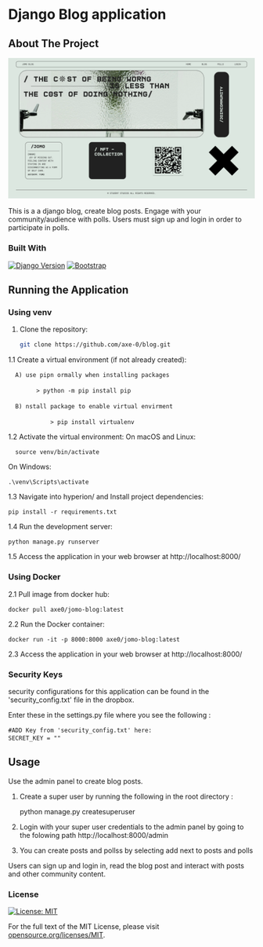 # Django Blog application

## About The Project

![home page](home.png)


This is a a django blog, create blog posts. Engage with your community/audience with polls. Users must sign up and login in order to participate in polls. 

### Built With

[![Django Version][django-badge]][django-url]
[![Bootstrap][Bootstrap.com]][Bootstrap-url]



## Running the Application

### Using venv

1. Clone the repository:
   ```bash
   git clone https://github.com/axe-0/blog.git

1.1 Create a virtual environment (if not already created):

      A) use pipn ormally when installing packages

            > python -m pip install pip

      B) nstall package to enable virtual envirment 

                > pip install virtualenv

1.2 Activate the virtual environment:
  On macOS and Linux:
    
      source venv/bin/activate

  On Windows:

    .\venv\Scripts\activate


1.3 Navigate into hyperion/ and Install project dependencies:

    pip install -r requirements.txt
    
1.4 Run the development server:

    python manage.py runserver
    
1.5 Access the application in your web browser at http://localhost:8000/

### Using Docker 

2.1 Pull image from docker hub:

    docker pull axe0/jomo-blog:latest

    
2.2 Run the Docker container:

    docker run -it -p 8000:8000 axe0/jomo-blog:latest



2.3 Access the application in your web browser at http://localhost:8000/

### Security Keys 

  security configurations for this application can be found in the 'security_config.txt' file in the dropbox. 

  Enter these in the settings.py file where you see the following :

    #ADD Key from 'security_config.txt' here:
    SECRET_KEY = ""


## Usage

Use the admin panel to create blog posts.

1. Create a super user by running the following in the root     directory :

    python manage.py createsuperuser

2. Login with your super user credentials to the admin panel by going to the folowing path http://localhost:8000/admin

3. You can create posts and pollss by selecting add next to posts and polls 


Users can sign up and login in, read the blog post and interact with posts and other community content.



### License


[![License: MIT](https://img.shields.io/badge/License-MIT-yellow.svg)](https://opensource.org/licenses/MIT)

For the full text of the MIT License, please visit [opensource.org/licenses/MIT](https://opensource.org/licenses/MIT).


<!-- MARKDOWN LINKS & IMAGES -->
[django-badge]: https://img.shields.io/badge/Django-3.2-green.svg
[django-url]: https://www.djangoproject.com/


[Bootstrap.com]: https://img.shields.io/badge/Bootstrap-563D7C?style=for-the-badge&logo=bootstrap&logoColor=white
[Bootstrap-url]: https://getbootstrap.com

